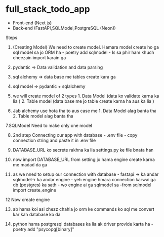 # full_stack_todo_app

- Front-end (Next js)
- Back-end (FastAPI,SQLModel,PostgreSQL (Neon))

Steps

1. (Creating Model) We need to create model. Hamara model create ho ga sql model sa jo ORM ha - poetry add sqlmodel - Is sa phir ham khuch cheezain import karain ga
2. pydantic => Data validation and data parsing
3. sql alchemy => data base me tables create kara ga
4. sql model => pydantic + sqlalchemy
5. we will create model of 2 types 1. Data Model (data ko validate karna ka lia ) 2. Table model (data base me jo table create karna ha aus ka lia )

6. Jab alchemy use hota tha to aus case me 1. Data Model alag banta tha 2. Table model alag banta tha

7.SQLModel
Need to make only one model

8. 2nd step Connecting our app with database - .env file - copy connection string and paste it in .env file

9. DATABASE_URL ko secrete rakhna ka lia settings.py ke file bnata han

10. now import DATABASE_URL from setting jo hama engine create karna me madad da ga

11. as we nned to setup our connection with database - fastapi -> ka andar sqlmodel-> ka andar engine - yeh engine hmara connection karwai ga db (postgres) ka sath - wo engine ai ga sqlmodel sa
    -from sqlmodel import create_engine

12 Now create engine 

13. ab hama koi asi chezz chahia jo orm ke commands ko sql me convert kar kah database ko da 

14. python hama postgresql databases ka lia ak driver provide karta ha 
        - poetry add "psycopg[binary]"